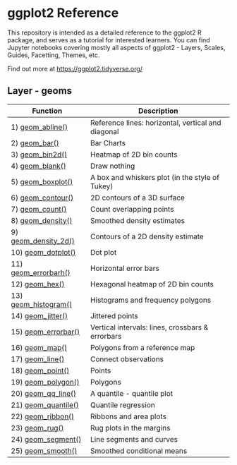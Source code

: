 # ggplot2 Reference
This repository is intended as a detailed reference to the ggplot2 R package, and serves as a tutorial for interested learners.
You can find Jupyter notebooks covering mostly all aspects of ggplot2 - Layers, Scales, Guides, Facetting, Themes, etc.

Find out more at https://ggplot2.tidyverse.org/

## Layer - geoms
| Function | Description |
| --- | --- |
| 1) [geom_abline()][1] | Reference lines: horizontal, vertical and diagonal |
| 2) [geom_bar()][2] | Bar Charts |
| 3) [geom_bin2d()][3] | Heatmap of 2D bin counts |
| 4) [geom_blank()][4] | Draw nothing |
| 5) [geom_boxplot()][5] | A box and whiskers plot (in the style of Tukey) |
| 6) [geom_contour()][6] | 2D contours of a 3D surface |
| 7) [geom_count()][7] | Count overlapping points |
| 8) [geom_density()][8] | Smoothed density estimates |
| 9) [geom_density_2d()][9] | Contours of a 2D density estimate |
| 10) [geom_dotplot()][10] | Dot plot |
| 11) [geom_errorbarh()][11] | Horizontal error bars |
| 12) [geom_hex()][12] | Hexagonal heatmap of 2D bin counts |
| 13) [geom_histogram()][13] | Histograms and frequency polygons |
| 14) [geom_jitter()][14] | Jittered points |
| 15) [geom_errorbar()][15] | Vertical intervals: lines, crossbars & errorbars |
| 16) [geom_map()][16] | Polygons from a reference map |
| 17) [geom_line()][17] | Connect observations |
| 18) [geom_point()][18] | Points |
| 19) [geom_polygon()][19] | Polygons |
| 20) [geom_qq_line()][20] | A quantile - quantile plot |
| 21) [geom_quantile()][21] | Quantile regression |
| 22) [geom_ribbon()][22] | Ribbons and area plots |
| 23) [geom_rug()][23] | Rug plots in the margins |
| 24) [geom_segment()][24] | Line segments and curves |
| 25) [geom_smooth()][25] | Smoothed conditional means |

[1]: https://github.com/Anacoder1/ggplot2_Reference/blob/master/Layers%20-%20geoms/geom_abline().ipynb
[2]: https://github.com/Anacoder1/ggplot2_Reference/blob/master/Layers%20-%20geoms/geom_bar().ipynb
[3]: https://github.com/Anacoder1/ggplot2_Reference/blob/master/Layers%20-%20geoms/geom_bin2d().ipynb
[4]: https://github.com/Anacoder1/ggplot2_Reference/blob/master/Layers%20-%20geoms/geom_blank().ipynb
[5]: https://github.com/Anacoder1/ggplot2_Reference/blob/master/Layers%20-%20geoms/geom_boxplot().ipynb
[6]: https://github.com/Anacoder1/ggplot2_Reference/blob/master/Layers%20-%20geoms/geom_contour().ipynb
[7]: https://github.com/Anacoder1/ggplot2_Reference/blob/master/Layers%20-%20geoms/geom_count().ipynb
[8]: https://github.com/Anacoder1/ggplot2_Reference/blob/master/Layers%20-%20geoms/geom_density().ipynb
[9]: https://github.com/Anacoder1/ggplot2_Reference/blob/master/Layers%20-%20geoms/geom_density_2d().ipynb
[10]: https://github.com/Anacoder1/ggplot2_Reference/blob/master/Layers%20-%20geoms/geom_dotplot().ipynb
[11]: https://github.com/Anacoder1/ggplot2_Reference/blob/master/Layers%20-%20geoms/geom_errorbarh().ipynb
[12]: https://github.com/Anacoder1/ggplot2_Reference/blob/master/Layers%20-%20geoms/geom_hex().ipynb
[13]: https://github.com/Anacoder1/ggplot2_Reference/blob/master/Layers%20-%20geoms/geom_histogram().ipynb
[14]: https://github.com/Anacoder1/ggplot2_Reference/blob/master/Layers%20-%20geoms/geom_jitter().ipynb
[15]: https://github.com/Anacoder1/ggplot2_Reference/blob/master/Layers%20-%20geoms/geom_errorbar().ipynb
[16]: https://github.com/Anacoder1/ggplot2_Reference/blob/master/Layers%20-%20geoms/geom_map().ipynb
[17]: https://github.com/Anacoder1/ggplot2_Reference/blob/master/Layers%20-%20geoms/geom_line().ipynb
[18]: https://github.com/Anacoder1/ggplot2_Reference/blob/master/Layers%20-%20geoms/geom_point().ipynb
[19]: https://github.com/Anacoder1/ggplot2_Reference/blob/master/Layers%20-%20geoms/geom_polygon().ipynb
[20]: https://github.com/Anacoder1/ggplot2_Reference/blob/master/Layers%20-%20geoms/geom_qq_line().ipynb
[21]: https://github.com/Anacoder1/ggplot2_Reference/blob/master/Layers%20-%20geoms/geom_quantile().ipynb
[22]: https://github.com/Anacoder1/ggplot2_Reference/blob/master/Layers%20-%20geoms/geom_ribbon().ipynb
[23]: https://github.com/Anacoder1/ggplot2_Reference/blob/master/Layers%20-%20geoms/geom_rug().ipynb
[24]: https://github.com/Anacoder1/ggplot2_Reference/blob/master/Layers%20-%20geoms/geom_segment().ipynb
[25]: https://github.com/Anacoder1/ggplot2_Reference/blob/master/Layers%20-%20geoms/geom_smooth().ipynb
